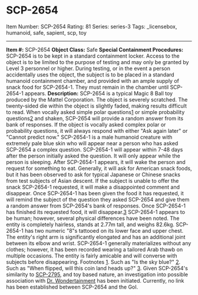 # SCP-2654
Item Number: SCP-2654
Rating: 81
Series: series-3
Tags: _licensebox, humanoid, safe, sapient, scp, toy

---

**Item #:** SCP-2654
**Object Class:** Safe
**Special Containment Procedures:** SCP-2654 is to be kept in a standard containment locker. Access to the object is to be limited to the purpose of testing and may only be granted by Level 3 personnel or higher. During testing, or in the event a person accidentally uses the object, the subject is to be placed in a standard humanoid containment chamber, and provided with an ample supply of snack food for SCP-2654-1. They must remain in the chamber until SCP-2654-1 appears.
**Description:** SCP-2654 is a typical Magic 8 Ball toy produced by the Mattel Corporation. The object is severely scratched. The twenty-sided die within the object is slightly faded, making results difficult to read. When vocally asked simple polar questions[1](javascript:;) or simple probability questions[2](javascript:;) and shaken, SCP-2654 will provide a random answer from its bank of responses. If the object is vocally asked complex polar or probability questions, it will always respond with either "Ask again later" or "Cannot predict now."
SCP-2654-1 is a male humanoid creature with extremely pale blue skin who will appear near a person who has asked SCP-2654 a complex question. SCP-2654-1 will appear within 7-48 days after the person initially asked the question. It will only appear while the person is sleeping. After SCP-2654-1 appears, it will wake the person and request for something to eat. Generally, it will ask for American snack foods, but it has been observed to ask for typical Japanese or Chinese snacks from test subjects of Asian descent. If the subject is unable to offer the snack SCP-2654-1 requested, it will make a disappointed comment and disappear.
Once SCP-2654-1 has been given the food it has requested, it will remind the subject of the question they asked SCP-2654 and give them a random answer from SCP-2654's bank of responses. Once SCP-2654-1 has finished its requested food, it will disappear.[3](javascript:;)
SCP-2654-1 appears to be human; however, several physical differences have been noted. The entity is completely hairless, stands at 2.77m tall, and weighs 82.6kg. SCP-2654-1 has two numeric "8"s tattooed on its lower face and upper chest. The entity's right arm is significantly elongated and has an additional joint between its elbow and wrist. SCP-2654-1 generally materializes without any clothes; however, it has been recorded wearing a tailored Arab thawb on multiple occasions. The entity is fairly amicable and will converse with subjects before disappearing.
Footnotes
[1](javascript:;). Such as "Is the sky blue?"
[2](javascript:;). Such as "When flipped, will this coin land heads up?"
[3](javascript:;). Given SCP-2654's similarity to [SCP-2795](/scp-2795), and toy based nature, an investigation into possible association with [Dr. Wondertainment](/dr-wondertainment-hub) has been initiated. Currently, no link has been established between SCP-2654 and the GoI.